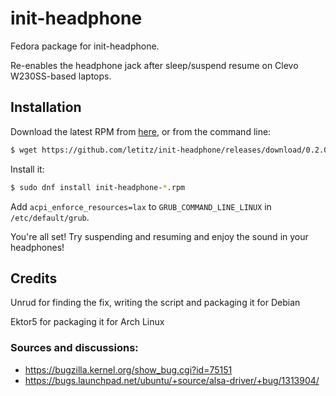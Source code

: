 # init-headphone
Fedora package for init-headphone.

Re-enables the headphone jack after sleep/suspend resume on Clevo W230SS-based
laptops.

## Installation

Download the latest RPM from [here](https://github.com/letitz/init-headphone/releases), or from the command line:
```sh
$ wget https://github.com/letitz/init-headphone/releases/download/0.2.0-alpha/init-headphone-0.2.0-1.fc21.noarch.rpm
```

Install it:
```sh
$ sudo dnf install init-headphone-*.rpm
```

Add `acpi_enforce_resources=lax` to `GRUB_COMMAND_LINE_LINUX` in
`/etc/default/grub`.

You're all set! Try suspending and resuming and enjoy the sound in your
headphones!

## Credits

Unrud for finding the fix, writing the script and packaging it for Debian

Ektor5 for packaging it for Arch Linux

### Sources and discussions:
- https://bugzilla.kernel.org/show_bug.cgi?id=75151
- https://bugs.launchpad.net/ubuntu/+source/alsa-driver/+bug/1313904/

